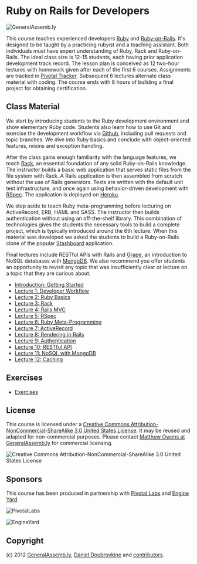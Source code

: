 Ruby on Rails for Developers
============================

![GeneralAssemb.ly](https://github.com/generalassembly/ga-ruby-on-rails-for-devs/raw/master/images/ga.png "GeneralAssemb.ly")

This course teaches experienced developers [Ruby](http://www.ruby-lang.org) and [Ruby-on-Rails](http://rubyonrails.org/). It's designed to be taught by a practicing rubyist and a teaching assistant. Both individuals must have expert understanding of Ruby, Rack and Ruby-on-Rails. The ideal class size is 12-15 students, each having prior application development track record. The lesson plan is conceived as 12 two-hour lectures with homework given after each of the first 6 courses. Assignments are tracked in [Pivotal Tracker](http://pivotaltracker.com). Subsequent 6 lectures alternate class material with coding. The course ends with 8 hours of building a final project for obtaining certification.

Class Material
--------------

We start by introducing students to the Ruby development environment and show elementary Ruby code. Students also learn how to use Git and exercise the development workflow via [Github](http://github.com), including pull requests and topic branches. We dive into Ruby basics and conclude with object-oriented features, mixins and exception handling.

After the class gains enough familiarity with the language features, we teach [Rack](http://rack.github.com/), an essential foundation of any solid Ruby-on-Rails knowledge. The instructor builds a basic web application that serves static files from the file system with Rack. A Rails application is then assembled from scratch without the use of Rails generators. Tests are written with the default unit test infrastructure, and once again using behavior-driven development with [RSpec](http://rspec.info/). The application is deployed on [Heroku](http://www.heroku.com/).

We step aside to teach Ruby meta-programming before lecturing on ActiveRecord, ERB, HAML and SASS. The instructor then builds authentication without using an off-the-shelf library. This combination of technologies gives the students the necessary tools to build a complete project, which is typically introduced around the 6th lecture. When this material was developed we asked the students to build a Ruby-on-Rails clone of the popular [Stashboard](http://www.stashboard.org/) application.

Final lectures include RESTful APIs with Rails and [Grape](https://github.com/intridea/grape), an introduction to NoSQL databases with [MongoDB](mongodb.org). We also recommend you offer students an opportunity to revisit any topic that was insufficiently clear or lecture on a topic that they are curious about.

* [Introduction: Getting Started](https://github.com/generalassembly/ga-ruby-on-rails-for-devs/blob/master/lectures/00-getting-started/README.md)
* [Lecture 1: Developer Workflow](https://github.com/generalassembly/ga-ruby-on-rails-for-devs/blob/master/lectures/01-developer-workflow/README.md)
* [Lecture 2: Ruby Basics](https://github.com/generalassembly/ga-ruby-on-rails-for-devs/blob/master/lectures/02-ruby-basics/README.md)
* [Lecture 3: Rack](https://github.com/generalassembly/ga-ruby-on-rails-for-devs/blob/master/lectures/03-rack/README.md)
* [Lecture 4: Rails MVC](https://github.com/generalassembly/ga-ruby-on-rails-for-devs/blob/master/lectures/04-rails-mvc/README.md)
* [Lecture 5: RSpec](https://github.com/generalassembly/ga-ruby-on-rails-for-devs/blob/master/lectures/05-rspec/README.md)
* [Lecture 6: Ruby Meta-Programming](https://github.com/generalassembly/ga-ruby-on-rails-for-devs/blob/master/lectures/06-ruby-meta-programming/README.md)
* [Lecture 7: ActiveRecord](https://github.com/generalassembly/ga-ruby-on-rails-for-devs/blob/master/lectures/07-active-record/README.md)
* [Lecture 8: Rendering in Rails](https://github.com/generalassembly/ga-ruby-on-rails-for-devs/blob/master/lectures/08-erb-haml-sass/README.md)
* [Lecture 9: Authentication](https://github.com/generalassembly/ga-ruby-on-rails-for-devs/blob/master/lectures/09-authentication/README.md)
* [Lecture 10: RESTful API](https://github.com/generalassembly/ga-ruby-on-rails-for-devs/blob/master/lectures/10-restful-api/README.md)
* [Lecture 11: NoSQL with MongoDB](https://github.com/generalassembly/ga-ruby-on-rails-for-devs/blob/master/lectures/11-nosql-with-mongodb/README.md)
* [Lecture 12: Caching](https://github.com/generalassembly/ga-ruby-on-rails-for-devs/blob/master/lectures/12-caching/README.md)

Exercises
---------

* [Exercises](https://github.com/generalassembly/ga-ruby-on-rails-for-devs/tree/master/class)

License
-------

This course is licensed under a [Creative Commons Attribution-NonCommercial-ShareAlike 3.0 United States License](http://creativecommons.org/licenses/by-nc-sa/3.0/us/). It may be reused and adapted for non-commercial purposes. Please contact [Matthew Owens at GeneralAssemb.ly](mailto:mowens@generalassemb.ly) for commercial licensing.

![Creative Commons Attribution-NonCommercial-ShareAlike 3.0 United States License](http://i.creativecommons.org/l/by-nc-sa/3.0/us/88x31.png "Creative Commons Attribution-NonCommercial-ShareAlike 3.0 United States License")

Sponsors
--------

This course has been produced in partnership with [Pivotal Labs](http://pivotallabs.com/) and [Engine Yard](http://www.engineyard.com/).

![PivotalLabs](https://github.com/generalassembly/ga-ruby-on-rails-for-devs/raw/master/images/pivotal-labs.png "PivotalLabs")

![EngineYard](https://github.com/generalassembly/ga-ruby-on-rails-for-devs/raw/master/images/engine-yard.png "EngineYard")

Copyright
---------

(c) 2012 [GeneralAssemb.ly](https://generalassemb.ly/ga-ruby-on-rails-for-devs), [Daniel Doubrovkine](http://github.com/dblock) and [contributors](https://github.com/generalassembly/ga-ruby-on-rails-for-devs/blob/master/CONTRIBUTORS.md).

